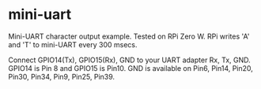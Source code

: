 # mini-uart

Mini-UART character output example. Tested on RPi Zero W.
RPi writes 'A' and 'T' to mini-UART every 300 msecs.

Connect GPIO14(Tx), GPIO15(Rx), GND to your UART adapter Rx, Tx, GND.
GPIO14 is Pin 8 and GPIO15 is Pin10.
GND is available on Pin6, Pin14, Pin20, Pin30, Pin34, Pin9, Pin25, Pin39.

